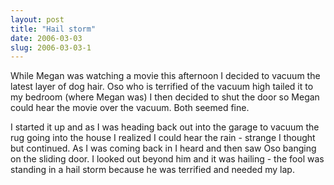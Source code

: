 ```yaml
---
layout: post
title: "Hail storm"
date: 2006-03-03
slug: 2006-03-03-1
---
```


While Megan was watching a movie this afternoon I decided to vacuum the latest layer of dog hair.  Oso who is terrified of the vacuum high tailed it to my bedroom (where Megan was)  I then decided to shut the door so Megan could hear the movie over the vacuum.  Both seemed fine.  

I started it up and as I was heading back out into the garage to vacuum the rug going into the house I realized I could hear the rain - strange I thought but continued.  As I was coming back in I heard and then saw Oso banging on the sliding door.  I looked out beyond him and it was hailing - the fool was standing in a hail storm because he was terrified and needed my lap.
